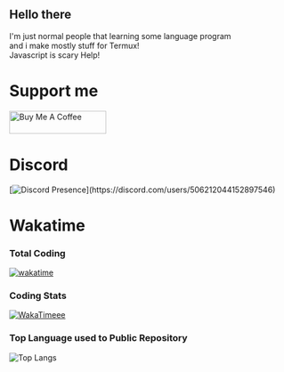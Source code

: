 ## Hello there

I'm just normal people that learning some language program\
and i make mostly stuff for Termux!\
Javascript is scary Help!

# Support me
<a href="https://www.buymeacoffee.com/ElashXander" target="_blank"><img src="https://cdn.buymeacoffee.com/buttons/default-orange.png" alt="Buy Me A Coffee" height="41" width="174"></a>

# Discord
[![Discord Presence](https://lanyard.cnrad.dev/api/506212044152897546?idleMessage=Maybe%20he%20doing%20make%20a%20Stuff!)](https://discord.com/users/506212044152897546)

# Wakatime
### Total Coding
[![wakatime](https://wakatime.com/badge/user/050faae8-59ef-491c-85ff-36cd6df277f6.svg)](https://wakatime.com/@050faae8-59ef-491c-85ff-36cd6df277f6)

### Coding Stats
[![WakaTimeee](https://github-readme-stats.vercel.app/api/wakatime?username=ElaXan)](https://wakatime.com/@ElaXan)

### Top Language used to Public Repository
![Top Langs](https://github-readme-stats.vercel.app/api/top-langs/?username=ElaXan&theme=midnight-purple&show_icons=true&layout=compact)
